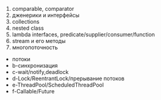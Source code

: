 1. comparable, comparator 
2. дженерики и интерфейсы
3. collections
4. nested class
5. lambda interfaces, predicate/supplier/consumer/function
6. stream и его методы
7. многопоточность 
* потоки
* b-синхронизация
* c-wait/notify,deadlock
* d-Lock/ReentrantLock/прерывание потоков
* e-ThreadPool/ScheduledThreadPool
* f-Callable/Future